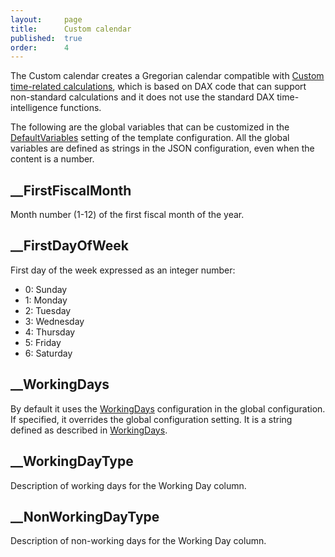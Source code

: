 ```yaml
---
layout:     page
title:      Custom calendar
published:  true
order:      4
---
```


The Custom calendar creates a Gregorian calendar compatible with [Custom time-related calculations](https://www.daxpatterns.com/custom-time-related-calculations/), which is based on DAX code that can support non-standard calculations and it does not use the standard DAX time-intelligence functions.

The following are the global variables that can be customized in the [DefaultVariables](./../configuration/config-object/custom-table.md#defaultvariables) setting of the template configuration.
All the global variables are defined as strings in the JSON configuration, even when the content is a number.

## __FirstFiscalMonth
Month number (1-12) of the first fiscal month of the year.

## __FirstDayOfWeek
First day of the week expressed as an integer number:
- 0: Sunday
- 1: Monday
- 2: Tuesday
- 3: Wednesday
- 4: Thursday
- 5: Friday
- 6: Saturday

## __WorkingDays
By default it uses the [WorkingDays](../configuration/config-object/holidays.md#workingdays) configuration in the global configuration. If specified, it overrides the global configuration setting. It is a string defined as described in [WorkingDays](../configuration/config-object/holidays.md#workingdays). 

## __WorkingDayType
Description of working days for the Working Day column.

## __NonWorkingDayType
Description of non-working days for the Working Day column.
